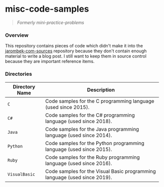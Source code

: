 # misc-code-samples

> *Formerly mini-practice-problems*

### Overview

This repository contains pieces of code which didn't make it into the [jarombek-com-sources](https://github.com/AJarombek/jarombek-com-sources)
repository because they don't contain enough material to write a blog post.  I still want to keep them in source control because they are
important reference items.

### Directories

| Directory Name    | Description                                                                 |
|-------------------|-----------------------------------------------------------------------------|
| `C`               | Code samples for the C programming language (used since 2015).              |
| `C#`              | Code samples for the C# programming language (used since 2018).             |
| `Java`            | Code samples for the Java programming language (used since 2014).           |
| `Python`          | Code samples for the Python programming language (used since 2015).         |
| `Ruby`            | Code samples for the Ruby programming language (used since 2016).           |
| `VisualBasic`     | Code samples for the Visual Basic programming language (used since 2019).   |
